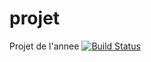 # projet
Projet de l'annee
[![Build Status](https://travis-ci.org/oacardoso/LPA2_PROJET.svg?branch=master)](https://travis-ci.org/oacardoso/LPA2_PROJET)

